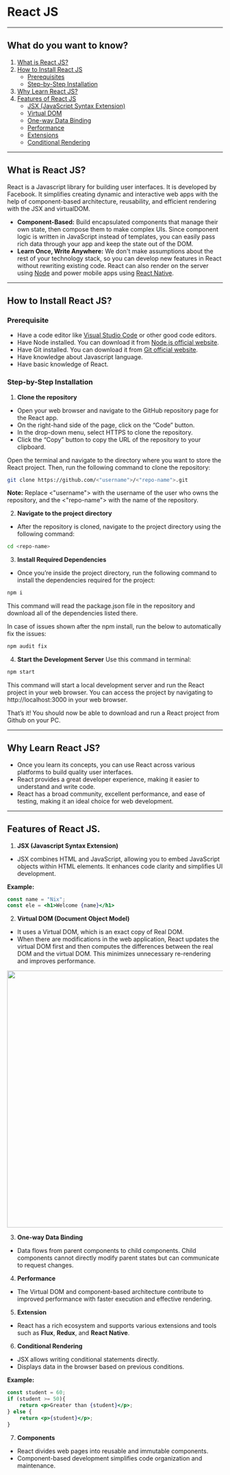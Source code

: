 # React JS

---

## What do you want to know?

1. [What is React JS?](#what-is-react-js)
2. [How to Install React JS](#how-to-install-react-js)
   - [Prerequisites](#prerequisites)
   - [Step-by-Step Installation](#step-by-step-installation)
3. [Why Learn React JS?](#why-learn-react-js)
4. [Features of React JS](#features-of-react-js)
   - [JSX (JavaScript Syntax Extension)](#jsx-javascript-syntax-extension)
   - [Virtual DOM](#virtual-dom)
   - [One-way Data Binding](#one-way-data-binding)
   - [Performance](#performance)
   - [Extensions](#extensions)
   - [Conditional Rendering](#conditional-rendering)

---

## What is React JS?

React is a Javascript library for building user interfaces. It is developed by Facebook. It simplifies creating dynamic and interactive web apps with the help of component-based architecture, reusability, and efficient rendering with the JSX and virtualDOM.

- **Component-Based:** Build encapsulated components that manage their own state, then compose them to make complex UIs. Since component logic is written in JavaScript instead of templates, you can easily pass rich data through your app and keep the state out of the DOM.
- **Learn Once, Write Anywhere:** We don't make assumptions about the rest of your technology stack, so you can develop new features in React without rewriting existing code. React can also render on the server using [Node](https://nodejs.org/en) and power mobile apps using [React Native](https://reactnative.dev/).

---

## How to Install React JS?

### Prerequisite

- Have a code editor like [Visual Studio Code](https://code.visualstudio.com/) or other good code editors.
- Have Node installed. You can download it from [Node.js official website](https://nodejs.org/).
- Have Git installed. You can download it from [Git official website](https://git-scm.com/).
- Have knowledge about Javascript language. 
- Have basic knowledge of React.

### Step-by-Step Installation

1. **Clone the repository**
- Open your web browser and navigate to the GitHub repository page for the React app.
- On the right-hand side of the page, click on the “Code” button.
- In the drop-down menu, select HTTPS to clone the repository.
- Click the “Copy” button to copy the URL of the repository to your clipboard.

Open the terminal and navigate to the directory where you want to store the React project. Then, run the following command to clone the repository:
```bash
git clone https://github.com/<"username">/<"repo-name">.git
```
**Note:** Replace <"username"> with the username of the user who owns the repository, and the <"repo-name"> with the name of the repository.

2. **Navigate to the project directory**
- After the repository is cloned, navigate to the project directory using the following command: 
```bash
cd <repo-name>
```

3. **Install Required Dependencies**
- Once you’re inside the project directory, run the following command to install the dependencies required for the project:
```bash 
npm i
```
This command will read the package.json file in the repository and download all of the dependencies listed there.

In case of issues shown after the npm install, run the below to automatically fix the issues:
```bash
npm audit fix
```

4. **Start the Development Server**
Use this command in terminal:
```bash
npm start
```
This command will start a local development server and run the React project in your web browser. You can access the project by navigating to http://localhost:3000 in your web browser.

That’s it! You should now be able to download and run a React project from Github on your PC.

---

## Why Learn React JS?

- Once you learn its concepts, you can use React across various platforms to build quality user interfaces.
- React provides a great developer experience, making it easier to understand and write code.
- React has a broad community, excellent performance, and ease of testing, making it an ideal choice for web development. 

---

## Features of React JS.

1. **JSX (Javascript Syntax Extension)**
- JSX combines HTML and JavaScript, allowing you to embed JavaScript objects within HTML elements. It enhances code clarity and simplifies UI development.

**Example:**
```jsx
const name = "Nix";
const ele = <h1>Welcome {name}</h1>
```

2. **Virtual DOM (Document Object Model)**
- It uses a Virtual DOM, which is an exact copy of Real DOM. 
- When there are modifications in the web application, React updates the virtual DOM first and then computes the differences between the real DOM and the virtual DOM. This minimizes unnecessary re-rendering and improves performance.

<img src='https://miro.medium.com/v2/resize:fit:1400/1*MVVai4SRxxuy7xdwRH9Yww.jpeg' width='600'>

3. **One-way Data Binding** 
- Data flows from parent components to child components. Child components cannot directly modify parent states but can communicate to request changes.

4. **Performance**
- The Virtual DOM and component-based architecture contribute to improved performance with faster execution and effective rendering.

5. **Extension**
- React has a rich ecosystem and supports various extensions and tools such as **Flux**, **Redux**, and **React Native**.

6. **Conditional Rendering**
- JSX allows writing conditional statements directly.
- Displays data in the browser based on previous conditions.

**Example:**
```jsx
const student = 60;
if (student >= 50){
    return <p>Greater than {student}</p>;
} else {
    return <p>{student}</p>;
}
```

7. **Components**
- React divides web pages into reusable and immutable components.   
- Component-based development simplifies code organization and maintenance.